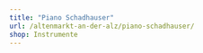 ```yaml
---
title: "Piano Schadhauser"
url: /altenmarkt-an-der-alz/piano-schadhauser/
shop: Instrumente
---
```

